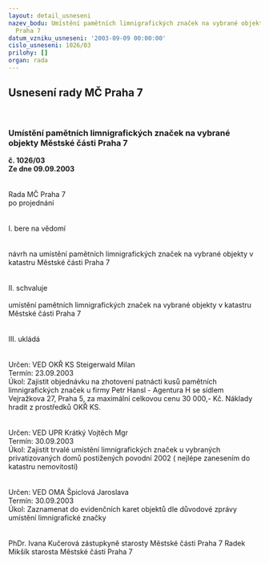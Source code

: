 ```yaml
---
layout: detail_usneseni
nazev_bodu: Umístění pamětních limnigrafických značek na vybrané objekty Městské části
  Praha 7
datum_vzniku_usneseni: '2003-09-09 00:00:00'
cislo_usneseni: 1026/03
prilohy: []
organ: rada
---
```

<div id="ucUsn_pList" class="usn">
	<span><h2>Usnesení rady MČ Praha 7 </h2>
<br></span><div class="standBody">
<span><h3>Umístění pamětních limnigrafických značek na vybrané objekty Městské části Praha 7</h3></span><div class="center">
		<strong>č. 1026/03</strong><br>
	</div>
<div class="center">
		<strong>Ze dne 09.09.2003</strong><br><br>
	</div>
<br>Rada MČ Praha 7<br>po projednání<br><br><br>I.	bere na vědomí<br><br> <br>návrh na umístění pamětních limnigrafických značek na vybrané objekty v katastru Městské části Praha 7<br><br><br>II.	schvaluje <br><br>umístění pamětních limnigrafických značek na vybrané objekty v katastru Městské části Praha 7<br><br><br>III.	ukládá <br><br> <br>Určen:	VED OKŘ KS Steigerwald Milan<br>Termín: 23.09.2003<br>Úkol:	Zajistit objednávku na zhotovení patnácti kusů pamětních limnigrafických značek u firmy Petr Hansl - Agentura H se sídlem Vejražkova  27, Praha 5, za maximální celkovou cenu  30 000,- Kč. Náklady hradit z prostředků  OKŘ KS.<br> <br> <br>Určen:	VED UPR Krátký Vojtěch Mgr<br>Termín: 30.09.2003<br>Úkol:	Zajistit trvalé umístění limnigrafických značek u vybraných privatizovaných domů postižených povodní 2002 ( nejlépe zanesením do katastru nemovitostí)<br> <br> <br>Určen:	VED OMA Špiclová Jaroslava<br>Termín: 30.09.2003<br>Úkol:	Zaznamenat do evidenčních karet objektů dle důvodové zprávy umístění limnigrafické značky<br> <br><br>PhDr. Ivana Kučerová zástupkyně starosty Městské části Praha 7	 Radek Mikšík starosta Městské části Praha 7<br><br><br><br><br><br><br><br><br><br>
</div>
</div>